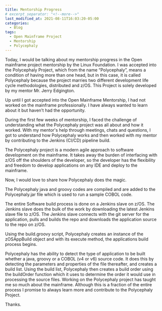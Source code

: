 ```yaml
---                          
title: Mentorship Progress
# excerpt_separator: "<!--more-->"
last_modified_at: 2021-08-11T16:03:20-05:00
categories:
  - Blog                     
tags:                  
  - Open Mainframe Project 
  - Mentorship 
  - Polycephaly
---  
```


Today, I would be talking about my mentorship progress in the Open mainframe project mentorship by the Linux Foundation.
I was accepted into the Polycephaly Project, which from the name “Polycephaly”, means a condition of having more than one head, but in this case, it is called Polycephaly because the project marries two different development life cycle methodologies, distributed and z/OS. This Project is solely developed by my mentor Mr. Jerry Edgington.

Up until I got accepted into the Open Mainframe Mentorship, I had not worked on the mainframe professionally. I have always wanted to learn about it but haven’t had the opportunity.

During the first few weeks of mentorship, I faced the challenge of understanding what the Polycephaly project was all about and how it worked. With my mentor's help through meetings, chats and questions, I got to understand how Polycephaly works and then worked with my mentor by contributing to the Jenkins (CI/CD) pipeline build.

The Polycephaly project is a modern agile approach to software development on the mainframe.
It takes away the burden of interfacing with z/OS off the shoulders of the developer, so the developer has the flexibility and freedom to develop applications on any IDE and deploy to the mainframe.

Now, I would love to share how Polycephaly does the magic.

The Polycephaly java and groovy codes are compiled and are added to the Polycephaly.jar file which is used to run a sample COBOL code.

The entire Software build process is done on a Jenkins slave on z/OS. The Jenkins slave does the bulk of the work by downloading the latest Jenkins slave file to z/OS. The Jenkins slave connects with the git server for the application, pulls and builds the repo and downloads the application source to the repo on z/OS.

Using the build.groovy script, Polycephaly creates an instance of the zOSAppBuild object and with its execute method, the applications build process begins.

Polycephaly has the ability to detect the type of application to be built whether a java, groovy or a COBOL (v4 or v6) source code. It does this by detecting the parameters and properties of the file thereafter, and creates a build list. Using the build list, Polycephaly then creates a build order using the buildOrder function which it uses to determine the order it would use in processing the source files.
 Working on the Polycephaly project has taught me so much about the mainframe. Although this is a fraction of the entire process I promise to always learn more and contribute to the Polycephaly Project.

Thanks.
